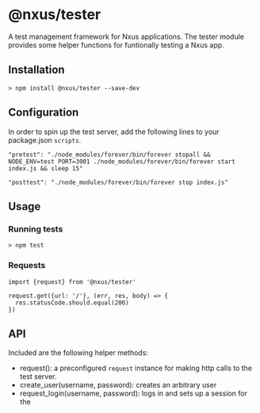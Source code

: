 # @nxus/tester
A test management framework for Nxus applications.  The tester module provides some helper functions for funtionally testing a Nxus app.

## Installation
```
> npm install @nxus/tester --save-dev
```

## Configuration

In order to spin up the test server, add the following lines to your package.json `scripts`.

```
"pretest": "./node_modules/forever/bin/forever stopall && NODE_ENV=test PORT=3001 ./node_modules/forever/bin/forever start index.js && sleep 15"
```

```
"posttest": "./node_modules/forever/bin/forever stop index.js"
```

## Usage

### Running tests

```
> npm test
```

### Requests

```
import {request} from '@nxus/tester'

request.get({url: '/'}, (err, res, body) => {
  res.statusCode.should.equal(200)
})
```

## API

Included are the following helper methods:

* request(): a preconfigured `request` instance for making http calls to the test server.
* create_user(username, password): creates an arbitrary user
* request_login(username, password): logs in and sets up a session for the 
